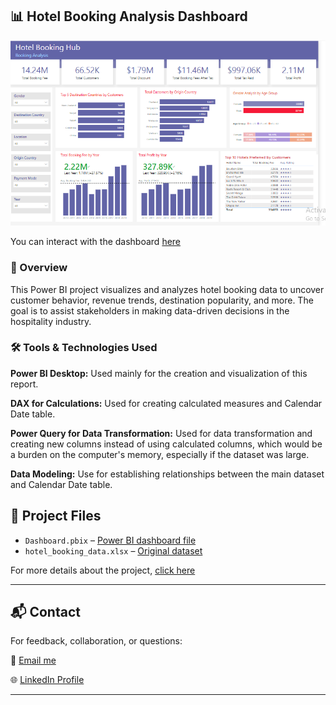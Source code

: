 ## 📊 Hotel Booking Analysis Dashboard
![Dashboard Preview](https://github.com/MagnificentSergio5/Hotel-Booking-Analysis-Dashboard/blob/main/Hotel%20Booking%20Analysis.png)

You can interact with the dashboard [here](https://www.novypro.com/create_project/hotel-booking-analysis-27)


### 📌 Overview

This Power BI project visualizes and analyzes hotel booking data to uncover customer behavior, revenue trends, destination popularity, and more. The goal is to assist stakeholders in making data-driven decisions in the hospitality industry. 

### 🛠️ Tools & Technologies Used

 **Power BI Desktop:** Used mainly for the creation and visualization of this report.
 
 **DAX for Calculations:** Used for creating calculated measures and Calendar Date table.
 
 **Power Query for Data Transformation:** Used for data transformation and creating new columns instead of using calculated columns, which would be a burden on the computer's memory, especially if the dataset was large.
 
 **Data Modeling:** Use for establishing relationships between the main dataset and Calendar Date table.

 ## 📂 Project Files

- `Dashboard.pbix` – [Power BI dashboard file](https://github.com/MagnificentSergio5/Hotel-Booking-Analysis-Dashboard/blob/main/Hotel%20Booking%20Analysis.pbix)
- `hotel_booking_data.xlsx` – [Original dataset](https://github.com/MagnificentSergio5/Hotel-Booking-Analysis-Dashboard/blob/main/Hostel%20Booking%20.xlsx)

For more details about the project, [click here](https://github.com/MagnificentSergio5/Hotel-Booking-Analysis-Dashboard/blob/main/Description.md)


---

## 📬 Contact

For feedback, collaboration, or questions:

📧 [Email me](salahudeengbolahan10@gmail.com)

🌐 [LinkedIn Profile](https://www.linkedin.com/in/gbolahan-salahudeen?utm_source=share&utm_campaign=share_via&utm_content=profile&utm_medium=android_app) 


---
